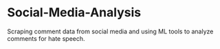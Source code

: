 # Social-Media-Analysis
Scraping comment data from social media and using  ML tools to analyze comments for hate speech.
